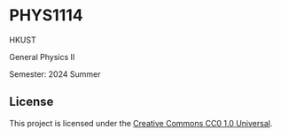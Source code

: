 # PHYS1114

HKUST

General Physics II

Semester: 2024 Summer

## License

This project is licensed under the [Creative Commons CC0 1.0 Universal](../LICENSE).
